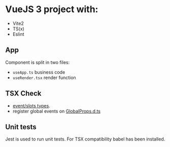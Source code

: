 # VueJS 3 project with:
- Vite2
- TS(x)
- Eslint


## App
Component is split in two files:
- `useApp.ts` business code
- `useRender.tsx` render function

## TSX Check
- [event/slots types](./src/components/hello_world/).
- register global events on [GlobalProps.d.ts](/src/types/GlobalProps.d.ts)

## Unit tests
Jest is used to run unit tests. For TSX compatibility babel has been installed.

